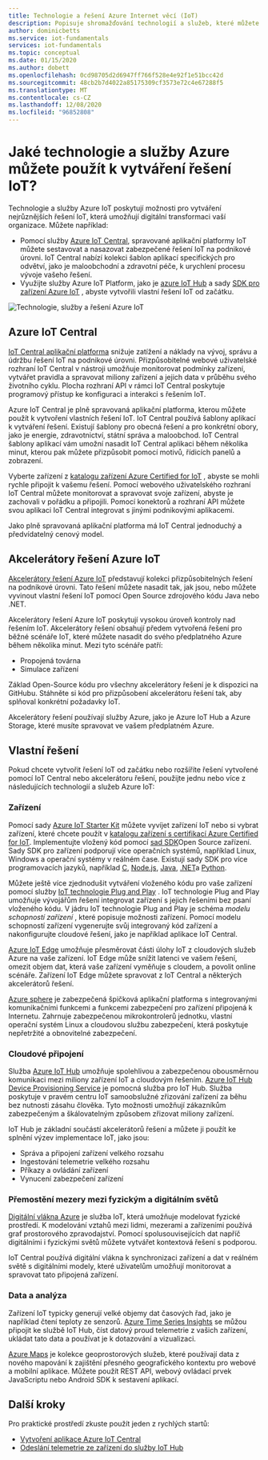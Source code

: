 ```yaml
---
title: Technologie a řešení Azure Internet věcí (IoT)
description: Popisuje shromažďování technologií a služeb, které můžete použít k sestavení řešení Azure IoT.
author: dominicbetts
ms.service: iot-fundamentals
services: iot-fundamentals
ms.topic: conceptual
ms.date: 01/15/2020
ms.author: dobett
ms.openlocfilehash: 0cd98705d2d6947ff766f528e4e92f1e51bcc42d
ms.sourcegitcommit: 48cb2b7d4022a85175309cf3573e72c4e67288f5
ms.translationtype: MT
ms.contentlocale: cs-CZ
ms.lasthandoff: 12/08/2020
ms.locfileid: "96852808"
---
```

# <a name="what-azure-technologies-and-services-can-you-use-to-create-iot-solutions"></a>Jaké technologie a služby Azure můžete použít k vytváření řešení IoT?

Technologie a služby Azure IoT poskytují možnosti pro vytváření nejrůznějších řešení IoT, která umožňují digitální transformaci vaší organizace. Můžete například:

* Pomocí služby [Azure IoT Central](https://apps.azureiotcentral.com), spravované aplikační platformy IoT můžete sestavovat a nasazovat zabezpečené řešení IoT na podnikové úrovni. IoT Central nabízí kolekci šablon aplikací specifických pro odvětví, jako je maloobchodní a zdravotní péče, k urychlení procesu vývoje vašeho řešení.
* Využijte služby Azure IoT Platform, jako je [azure IoT Hub](../iot-hub/about-iot-hub.md) a sady [SDK pro zařízení Azure IoT](../iot-hub/iot-hub-devguide-sdks.md) , abyste vytvořili vlastní řešení IoT od začátku.

![Technologie, služby a řešení Azure IoT](./media/iot-services-and-technologies/iot-technologies-services.png)

## <a name="azure-iot-central"></a>Azure IoT Central

[IoT Central aplikační platforma](https://apps.azureiotcentral.com) snižuje zatížení a náklady na vývoj, správu a údržbu řešení IoT na podnikové úrovni. Přizpůsobitelné webové uživatelské rozhraní IoT Central v nástroji umožňuje monitorovat podmínky zařízení, vytvářet pravidla a spravovat miliony zařízení a jejich data v průběhu svého životního cyklu. Plocha rozhraní API v rámci IoT Central poskytuje programový přístup ke konfiguraci a interakci s řešením IoT.

Azure IoT Central je plně spravovaná aplikační platforma, kterou můžete použít k vytvoření vlastních řešení IoT. IoT Central používá šablony aplikací k vytváření řešení. Existují šablony pro obecná řešení a pro konkrétní obory, jako je energie, zdravotnictví, státní správa a maloobchod. IoT Central šablony aplikací vám umožní nasadit IoT Central aplikaci během několika minut, kterou pak můžete přizpůsobit pomocí motivů, řídicích panelů a zobrazení.

Vyberte zařízení z [katalogu zařízení Azure Certified for IoT](https://catalog.azureiotsolutions.com) , abyste se mohli rychle připojit k vašemu řešení. Pomocí webového uživatelského rozhraní IoT Central můžete monitorovat a spravovat svoje zařízení, abyste je zachovali v pořádku a připojili. Pomocí konektorů a rozhraní API můžete svou aplikaci IoT Central integrovat s jinými podnikovými aplikacemi.

Jako plně spravovaná aplikační platforma má IoT Central jednoduchý a předvídatelný cenový model.

## <a name="azure-iot-solution-accelerators"></a>Akcelerátory řešení Azure IoT

[Akcelerátory řešení Azure IoT](https://www.azureiotsolutions.com) představují kolekci přizpůsobitelných řešení na podnikové úrovni. Tato řešení můžete nasadit tak, jak jsou, nebo můžete vyvinout vlastní řešení IoT pomocí Open Source zdrojového kódu Java nebo .NET.

Akcelerátory řešení Azure IoT poskytují vysokou úroveň kontroly nad řešením IoT. Akcelerátory řešení obsahují předem vytvořená řešení pro běžné scénáře IoT, které můžete nasadit do svého předplatného Azure během několika minut. Mezi tyto scénáře patří:

* Propojená továrna
* Simulace zařízení

Základ Open-Source kódu pro všechny akcelerátory řešení je k dispozici na GitHubu. Stáhněte si kód pro přizpůsobení akcelerátoru řešení tak, aby splňoval konkrétní požadavky IoT.

Akcelerátory řešení používají služby Azure, jako je Azure IoT Hub a Azure Storage, které musíte spravovat ve vašem předplatném Azure.

## <a name="custom-solutions"></a>Vlastní řešení

Pokud chcete vytvořit řešení IoT od začátku nebo rozšíříte řešení vytvořené pomocí IoT Central nebo akcelerátoru řešení, použijte jednu nebo více z následujících technologií a služeb Azure IoT:

### <a name="devices"></a>Zařízení

Pomocí sady [Azure IoT Starter Kit](https://catalog.azureiotsolutions.com/kits) můžete vyvíjet zařízení IoT nebo si vybrat zařízení, které chcete použít v [katalogu zařízení s certifikací Azure Certified for IoT](https://catalog.azureiotsolutions.com). Implementujte vložený kód pomocí [sad SDK](../iot-hub/iot-hub-devguide-sdks.md)Open Source zařízení. Sady SDK pro zařízení podporují více operačních systémů, například Linux, Windows a operační systémy v reálném čase. Existují sady SDK pro více programovacích jazyků, například [C](https://github.com/Azure/azure-iot-sdk-c), [Node.js](https://github.com/Azure/azure-iot-sdk-node), [Java](https://github.com/Azure/azure-iot-sdk-java), [.NET](https://github.com/Azure/azure-iot-sdk-csharp)a [Python](https://github.com/Azure/azure-iot-sdk-python).

Můžete ještě více zjednodušit vytváření vloženého kódu pro vaše zařízení pomocí služby [IoT technologie Plug and Play](../iot-pnp/overview-iot-plug-and-play.md) . IoT technologie Plug and Play umožňuje vývojářům řešení integrovat zařízení s jejich řešeními bez psaní vloženého kódu. V jádru IoT technologie Plug and Play je schéma _modelu schopností zařízení_ , které popisuje možnosti zařízení. Pomocí modelu schopností zařízení vygenerujte svůj integrovaný kód zařízení a nakonfigurujte cloudové řešení, jako je například aplikace IoT Central.

[Azure IoT Edge](../iot-edge/about-iot-edge.md) umožňuje přesměrovat části úlohy IoT z cloudových služeb Azure na vaše zařízení. IoT Edge může snížit latenci ve vašem řešení, omezit objem dat, která vaše zařízení vyměňuje s cloudem, a povolit online scénáře. Zařízení IoT Edge můžete spravovat z IoT Central a některých akcelerátorů řešení.

[Azure sphere](/azure-sphere/product-overview/what-is-azure-sphere) je zabezpečená špičková aplikační platforma s integrovanými komunikačními funkcemi a funkcemi zabezpečení pro zařízení připojená k Internetu. Zahrnuje zabezpečenou mikrokontrolerů jednotku, vlastní operační systém Linux a cloudovou službu zabezpečení, která poskytuje nepřetržité a obnovitelné zabezpečení.

### <a name="cloud-connectivity"></a>Cloudové připojení

Služba [Azure IoT Hub](../iot-hub/about-iot-hub.md) umožňuje spolehlivou a zabezpečenou obousměrnou komunikaci mezi miliony zařízení IoT a cloudovým řešením. [Azure IoT Hub Device Provisioning Service](../iot-dps/about-iot-dps.md) je pomocná služba pro IoT Hub. Služba poskytuje v pravém centru IoT samoobslužné zřizování zařízení za běhu bez nutnosti zásahu člověka. Tyto možnosti umožňují zákazníkům zabezpečeným a škálovatelným způsobem zřizovat miliony zařízení.

IoT Hub je základní součástí akcelerátorů řešení a můžete ji použít ke splnění výzev implementace IoT, jako jsou:

* Správa a připojení zařízení velkého rozsahu
* Ingestování telemetrie velkého rozsahu
* Příkazy a ovládání zařízení
* Vynucení zabezpečení zařízení

### <a name="bridging-the-gap-between-the-physical-and-digital-worlds"></a>Přemostění mezery mezi fyzickým a digitálním světů

[Digitální vlákna Azure](../digital-twins/overview.md) je služba IoT, která umožňuje modelovat fyzické prostředí. K modelování vztahů mezi lidmi, mezerami a zařízeními používá graf prostorového zpravodajství. Pomocí spolusouvisejících dat napříč digitálními i fyzickými světů můžete vytvářet kontextová řešení s podporou.

IoT Central používá digitální vlákna k synchronizaci zařízení a dat v reálném světě s digitálními modely, které uživatelům umožňují monitorovat a spravovat tato připojená zařízení.

### <a name="data-and-analytics"></a>Data a analýza

Zařízení IoT typicky generují velké objemy dat časových řad, jako je například čtení teploty ze senzorů. [Azure Time Series Insights](../time-series-insights/time-series-insights-overview.md) se můžou připojit ke službě IoT Hub, číst datový proud telemetrie z vašich zařízení, ukládat tato data a používat je k dotazování a vizualizaci.

[Azure Maps](../azure-maps/index.yml) je kolekce geoprostorových služeb, které používají data z nového mapování k zajištění přesného geografického kontextu pro webové a mobilní aplikace. Můžete použít REST API, webový ovládací prvek JavaScriptu nebo Android SDK k sestavení aplikací.

## <a name="next-steps"></a>Další kroky

Pro praktické prostředí zkuste použít jeden z rychlých startů:

- [Vytvoření aplikace Azure IoT Central](../iot-central/core/quick-deploy-iot-central.md)
- [Odeslání telemetrie ze zařízení do služby IoT Hub](../iot-hub/quickstart-send-telemetry-cli.md)
